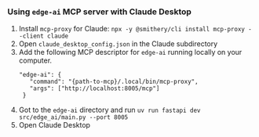 ### Using `edge-ai` MCP server with Claude Desktop
1. Install `mcp-proxy` for Claude: `npx -y @smithery/cli install mcp-proxy --client claude`
1. Open `claude_desktop_config.json` in the Claude subdirectory
1. Add the following MCP descriptor for `edge-ai` running locally on your computer.
   ```
   "edge-ai": {
      "command": "{path-to-mcp}/.local/bin/mcp-proxy",
      "args": ["http://localhost:8005/mcp"]
    }
    ```
1. Got to the `edge-ai` directory and run `uv run fastapi dev src/edge_ai/main.py --port 8005`
1. Open Claude Desktop